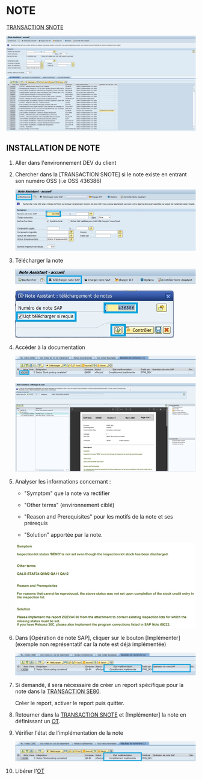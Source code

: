 # **NOTE**

[TRANSACTION SNOTE](../22_Transactions/TCODE_SNOTE.md)

![](../ressources/24_01_01.jpg)

## INSTALLATION DE NOTE

1.  Aller dans l'environnement DEV du client

2.  Chercher dans la [TRANSACTION SNOTE] si le note existe en entrant son numéro OSS (i.e OSS 436386)

    ![](../ressources/24_01_02.jpg)

3.  Télécharger la note

    ![](../ressources/24_01_03.jpg)

    ![](../ressources/24_01_04.jpg)

4.  Accéder à la documentation

    ![](../ressources/24_01_05.jpg)

    ![](../ressources/24_01_06.jpg)

5.  Analyser les informations concernant :

    - "Symptom" que la note va rectifier

    - "Other terms" (environnement ciblé)

    - "Reason and Prerequisites" pour les motifs de la note et ses prérequis

    - "Solution" apportée par la note.

    ![](../ressources/24_01_07.jpg)

8.  Dans [Opération de note SAP], cliquer sur le bouton [Implémenter] (exemple non représentatif car la note est déjà implémentée)

    ![](../ressources/24_01_08.jpg)

9.  Si demandé, il sera nécessaire de créer un report spécifique pour la note dans la [TRANSACTION SE80](../22_Transactions/TCODE_SE80.md).

    Créer le report, activer le report puis quitter.

10. Retourner dans la [TRANSACTION SNOTE](../22_Transactions/TCODE_SNOTE.md) et [Implémenter] la note en définissant un [OT](../23_OT/README.md).

11. Vérifier l'état de l'implémentation de la note

    ![](../ressources/24_01_09.jpg)

12. Libérer l'[OT](../23_OT/README.md)